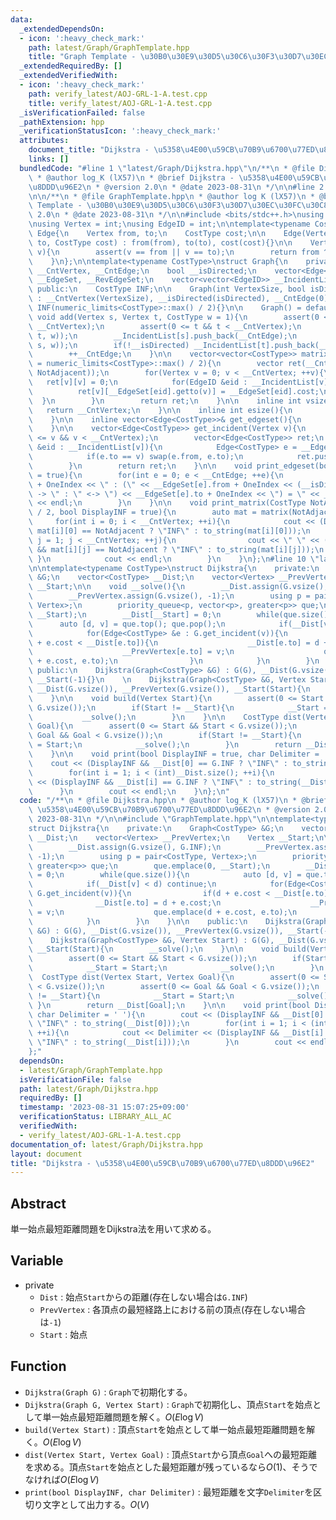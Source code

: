 ```yaml
---
data:
  _extendedDependsOn:
  - icon: ':heavy_check_mark:'
    path: latest/Graph/GraphTemplate.hpp
    title: "Graph Template - \u30B0\u30E9\u30D5\u30C6\u30F3\u30D7\u30EC\u30FC\u30C8"
  _extendedRequiredBy: []
  _extendedVerifiedWith:
  - icon: ':heavy_check_mark:'
    path: verify_latest/AOJ-GRL-1-A.test.cpp
    title: verify_latest/AOJ-GRL-1-A.test.cpp
  _isVerificationFailed: false
  _pathExtension: hpp
  _verificationStatusIcon: ':heavy_check_mark:'
  attributes:
    document_title: "Dijkstra - \u5358\u4E00\u59CB\u70B9\u6700\u77ED\u8DDD\u96E2"
    links: []
  bundledCode: "#line 1 \"latest/Graph/Dijkstra.hpp\"\n/**\n * @file Dijkstra.hpp\n\
    \ * @author log_K (lX57)\n * @brief Dijkstra - \u5358\u4E00\u59CB\u70B9\u6700\u77ED\
    \u8DDD\u96E2\n * @version 2.0\n * @date 2023-08-31\n */\n\n#line 2 \"latest/Graph/GraphTemplate.hpp\"\
    \n\n/**\n * @file GraphTemplate.hpp\n * @author log K (lX57)\n * @brief Graph\
    \ Template - \u30B0\u30E9\u30D5\u30C6\u30F3\u30D7\u30EC\u30FC\u30C8\n * @version\
    \ 2.0\n * @date 2023-08-31\n */\n\n#include <bits/stdc++.h>\nusing namespace std;\n\
    \nusing Vertex = int;\nusing EdgeID = int;\n\ntemplate<typename CostType>\nstruct\
    \ Edge{\n    Vertex from, to;\n    CostType cost;\n\n    Edge(Vertex from, Vertex\
    \ to, CostType cost) : from(from), to(to), cost(cost){}\n\n    Vertex getto(Vertex\
    \ v){\n        assert(v == from || v == to);\n        return from ^ to ^ v;\n\
    \    }\n};\n\ntemplate<typename CostType>\nstruct Graph{\n    private:\n    int\
    \ __CntVertex, __CntEdge;\n    bool __isDirected;\n    vector<Edge<CostType>>\
    \ __EdgeSet, __RevEdgeSet;\n    vector<vector<EdgeID>> __IncidentList;\n\n   \
    \ public:\n    CostType INF;\n\n    Graph(int VertexSize, bool isDirected = false)\
    \ : __CntVertex(VertexSize), __isDirected(isDirected), __CntEdge(0), __IncidentList(VertexSize),\
    \ INF(numeric_limits<CostType>::max() / 2){}\n\n    Graph() = default;\n\n   \
    \ void add(Vertex s, Vertex t, CostType w = 1){\n        assert(0 <= s && s <\
    \ __CntVertex);\n        assert(0 <= t && t < __CntVertex);\n        __EdgeSet.push_back(Edge<CostType>(s,\
    \ t, w));\n        __IncidentList[s].push_back(__CntEdge);\n        __RevEdgeSet.push_back(Edge<CostType>(t,\
    \ s, w));\n        if(!__isDirected) __IncidentList[t].push_back(__CntEdge);\n\
    \        ++__CntEdge;\n    }\n\n    vector<vector<CostType>> matrix(CostType NotAdjacent\
    \ = numeric_limits<CostType>::max() / 2){\n        vector ret(__CntVertex, vector(__CntVertex,\
    \ NotAdjacent));\n        for(Vertex v = 0; v < __CntVertex; ++v){\n         \
    \   ret[v][v] = 0;\n            for(EdgeID &eid : __IncidentList[v]){\n      \
    \          ret[v][__EdgeSet[eid].getto(v)] = __EdgeSet[eid].cost;\n          \
    \  }\n        }\n        return ret;\n    }\n\n    inline int vsize(){\n     \
    \   return __CntVertex;\n    }\n\n    inline int esize(){\n        return __CntEdge;\n\
    \    }\n\n    inline vector<Edge<CostType>>& get_edgeset(){\n        return __EdgeSet;\n\
    \    }\n\n    vector<Edge<CostType>> get_incident(Vertex v){\n        assert(0\
    \ <= v && v < __CntVertex);\n        vector<Edge<CostType>> ret;\n        for(auto\
    \ &eid : __IncidentList[v]){\n            Edge<CostType> e = __EdgeSet[eid];\n\
    \            if(e.to == v) swap(e.from, e.to);\n            ret.push_back(e);\n\
    \        }\n        return ret;\n    }\n\n    void print_edgeset(bool OneIndex\
    \ = true){\n        for(int e = 0; e < __CntEdge; ++e){\n            cout << e\
    \ + OneIndex << \" : (\" << __EdgeSet[e].from + OneIndex << (__isDirected ? \"\
    \ -> \" : \" <-> \") << __EdgeSet[e].to + OneIndex << \") = \" << __EdgeSet[e].cost\
    \ << endl;\n        }\n    }\n\n    void print_matrix(CostType NotAdjacent = numeric_limits<CostType>::max()\
    \ / 2, bool DisplayINF = true){\n        auto mat = matrix(NotAdjacent);\n   \
    \     for(int i = 0; i < __CntVertex; ++i){\n            cout << (DisplayINF &&\
    \ mat[i][0] == NotAdjacent ? \"INF\" : to_string(mat[i][0]));\n            for(int\
    \ j = 1; j < __CntVertex; ++j){\n                cout << \" \" << (DisplayINF\
    \ && mat[i][j] == NotAdjacent ? \"INF\" : to_string(mat[i][j]));\n           \
    \ }\n            cout << endl;\n        }\n    }\n};\n#line 10 \"latest/Graph/Dijkstra.hpp\"\
    \n\ntemplate<typename CostType>\nstruct Dijkstra{\n    private:\n    Graph<CostType>\
    \ &G;\n    vector<CostType> __Dist;\n    vector<Vertex> __PrevVertex;\n    Vertex\
    \ __Start;\n\n    void __solve(){\n        __Dist.assign(G.vsize(), G.INF);\n\
    \        __PrevVertex.assign(G.vsize(), -1);\n        using p = pair<CostType,\
    \ Vertex>;\n        priority_queue<p, vector<p>, greater<p>> que;\n        que.emplace(0,\
    \ __Start);\n        __Dist[__Start] = 0;\n        while(que.size()){\n      \
    \      auto [d, v] = que.top(); que.pop();\n            if(__Dist[v] < d) continue;\n\
    \            for(Edge<CostType> &e : G.get_incident(v)){\n                if(d\
    \ + e.cost < __Dist[e.to]){\n                    __Dist[e.to] = d + e.cost;\n\
    \                    __PrevVertex[e.to] = v;\n                    que.emplace(d\
    \ + e.cost, e.to);\n                }\n            }\n        }\n    }\n\n   \
    \ public:\n    Dijkstra(Graph<CostType> &G) : G(G), __Dist(G.vsize()), __PrevVertex(G.vsize()),\
    \ __Start(-1){}\n    \n    Dijkstra(Graph<CostType> &G, Vertex Start) : G(G),\
    \ __Dist(G.vsize()), __PrevVertex(G.vsize()), __Start(Start){\n        __solve();\n\
    \    }\n\n    void build(Vertex Start){\n        assert(0 <= Start && Start <\
    \ G.vsize());\n        if(Start != __Start){\n            __Start = Start;\n \
    \           __solve();\n        }\n    }\n\n    CostType dist(Vertex Start, Vertex\
    \ Goal){\n        assert(0 <= Start && Start < G.vsize());\n        assert(0 <=\
    \ Goal && Goal < G.vsize());\n        if(Start != __Start){\n            __Start\
    \ = Start;\n            __solve();\n        }\n        return __Dist[Goal];\n\
    \    }\n\n    void print(bool DisplayINF = true, char Delimiter = ' '){\n    \
    \    cout << (DisplayINF && __Dist[0] == G.INF ? \"INF\" : to_string(__Dist[0]));\n\
    \        for(int i = 1; i < (int)__Dist.size(); ++i){\n            cout << Delimiter\
    \ << (DisplayINF && __Dist[i] == G.INF ? \"INF\" : to_string(__Dist[i]));\n  \
    \      }\n        cout << endl;\n    }\n};\n"
  code: "/**\n * @file Dijkstra.hpp\n * @author log_K (lX57)\n * @brief Dijkstra -\
    \ \u5358\u4E00\u59CB\u70B9\u6700\u77ED\u8DDD\u96E2\n * @version 2.0\n * @date\
    \ 2023-08-31\n */\n\n#include \"GraphTemplate.hpp\"\n\ntemplate<typename CostType>\n\
    struct Dijkstra{\n    private:\n    Graph<CostType> &G;\n    vector<CostType>\
    \ __Dist;\n    vector<Vertex> __PrevVertex;\n    Vertex __Start;\n\n    void __solve(){\n\
    \        __Dist.assign(G.vsize(), G.INF);\n        __PrevVertex.assign(G.vsize(),\
    \ -1);\n        using p = pair<CostType, Vertex>;\n        priority_queue<p, vector<p>,\
    \ greater<p>> que;\n        que.emplace(0, __Start);\n        __Dist[__Start]\
    \ = 0;\n        while(que.size()){\n            auto [d, v] = que.top(); que.pop();\n\
    \            if(__Dist[v] < d) continue;\n            for(Edge<CostType> &e :\
    \ G.get_incident(v)){\n                if(d + e.cost < __Dist[e.to]){\n      \
    \              __Dist[e.to] = d + e.cost;\n                    __PrevVertex[e.to]\
    \ = v;\n                    que.emplace(d + e.cost, e.to);\n                }\n\
    \            }\n        }\n    }\n\n    public:\n    Dijkstra(Graph<CostType>\
    \ &G) : G(G), __Dist(G.vsize()), __PrevVertex(G.vsize()), __Start(-1){}\n    \n\
    \    Dijkstra(Graph<CostType> &G, Vertex Start) : G(G), __Dist(G.vsize()), __PrevVertex(G.vsize()),\
    \ __Start(Start){\n        __solve();\n    }\n\n    void build(Vertex Start){\n\
    \        assert(0 <= Start && Start < G.vsize());\n        if(Start != __Start){\n\
    \            __Start = Start;\n            __solve();\n        }\n    }\n\n  \
    \  CostType dist(Vertex Start, Vertex Goal){\n        assert(0 <= Start && Start\
    \ < G.vsize());\n        assert(0 <= Goal && Goal < G.vsize());\n        if(Start\
    \ != __Start){\n            __Start = Start;\n            __solve();\n       \
    \ }\n        return __Dist[Goal];\n    }\n\n    void print(bool DisplayINF = true,\
    \ char Delimiter = ' '){\n        cout << (DisplayINF && __Dist[0] == G.INF ?\
    \ \"INF\" : to_string(__Dist[0]));\n        for(int i = 1; i < (int)__Dist.size();\
    \ ++i){\n            cout << Delimiter << (DisplayINF && __Dist[i] == G.INF ?\
    \ \"INF\" : to_string(__Dist[i]));\n        }\n        cout << endl;\n    }\n\
    };"
  dependsOn:
  - latest/Graph/GraphTemplate.hpp
  isVerificationFile: false
  path: latest/Graph/Dijkstra.hpp
  requiredBy: []
  timestamp: '2023-08-31 15:07:25+09:00'
  verificationStatus: LIBRARY_ALL_AC
  verifiedWith:
  - verify_latest/AOJ-GRL-1-A.test.cpp
documentation_of: latest/Graph/Dijkstra.hpp
layout: document
title: "Dijkstra - \u5358\u4E00\u59CB\u70B9\u6700\u77ED\u8DDD\u96E2"
---
```


<script type="text/javascript" async src="https://cdnjs.cloudflare.com/ajax/libs/mathjax/2.7.7/MathJax.js?config=TeX-MML-AM_CHTML">
</script>
<script type="text/x-mathjax-config">
 MathJax.Hub.Config({
 tex2jax: {
 inlineMath: [['$', '$'] ],
 displayMath: [ ['$$','$$'], ["\\[","\\]"] ]
 }
 });
</script>

## Abstract

単一始点最短距離問題をDijkstra法を用いて求める。

## Variable

- private
    - `Dist` : 始点`Start`からの距離(存在しない場合は`G.INF`)
    - `PrevVertex` : 各頂点の最短経路上における前の頂点(存在しない場合は`-1`)
    - `Start` : 始点

## Function

- `Dijkstra(Graph G)` : `Graph`で初期化する。
- `Dijkstra(Graph G, Vertex Start)` : `Graph`で初期化し、頂点`Start`を始点として単一始点最短距離問題を解く。$O(E \log V)$
- `build(Vertex Start)` : 頂点`Start`を始点として単一始点最短距離問題を解く。$O(E \log V)$
- `dist(Vertex Start, Vertex Goal)` : 頂点`Start`から頂点`Goal`への最短距離を求める。頂点`Start`を始点とした最短距離が残っているなら$O(1)$、そうでなければ$O(E \log V)$
- `print(bool DisplayINF, char Delimiter)` : 最短距離を文字`Delimiter`を区切り文字として出力する。$O(V)$
